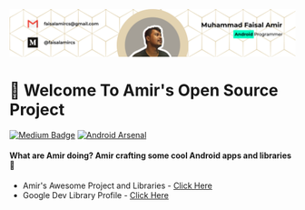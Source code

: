 ![ScreenShoot Apps](docs/image/ss_banner.png?raw=true)

# 👋 Welcome To Amir's Open Source Project
[![Medium Badge](https://img.shields.io/badge/-faisalamircs-black?style=flat-square&logo=Medium&logoColor=white&link=https://medium.com/@fiqryq)](https://medium.com/@faisalamircs)
[![Android Arsenal](https://img.shields.io/badge/Android%20Arsenal-amirisback-brightgreen.svg?style=flat-square)](https://android-arsenal.com/user/amirisback)
#### What are Amir doing? Amir crafting some cool Android apps and libraries 🔨
- Amir's Awesome Project and Libraries - [Click Here](https://github.com/amirisback/awesome-project-catalogue) <br>
- Google Dev Library Profile - [Click Here](https://devlibrary.withgoogle.com/authors/amirisback)

